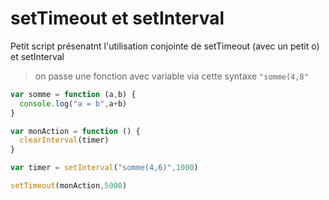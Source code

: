# setTimeout et setInterval

Petit script présenatnt l'utilisation conjointe de setTimeout (avec un petit o) et setInterval

>on passe une fonction avec variable via cette syntaxe ``"somme(4,8"``

```javascript
var somme = function (a,b) {
  console.log("a = b",a+b)
}

var monAction = function () {
  clearInterval(timer)
}

var timer = setInterval("somme(4,6)",1000)

setTimeout(monAction,5000)
```